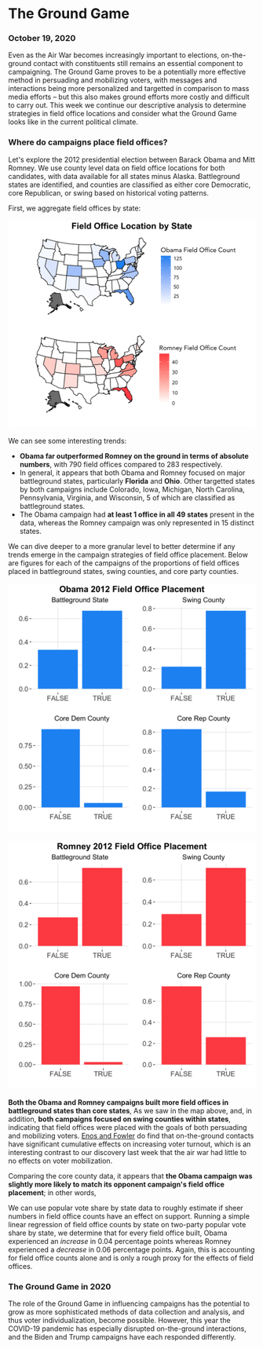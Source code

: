 # The Ground Game
### October 19, 2020

Even as the Air War becomes increasingly important to elections, on-the-ground contact with constituents still remains an essential component to campaigning. The Ground Game proves to be a potentially more effective method in persuading and mobilizing voters, with messages and interactions being more personalized and targetted in comparison to mass media efforts – but this also makes ground efforts more costly and difficult to carry out. This week we continue our descriptive analysis to determine strategies in field office locations and consider what the Ground Game looks like in the current political climate.

### Where do campaigns place field offices?

Let's explore the 2012 presidential election between Barack Obama and Mitt Romney. We use county level data on field office locations for both candidates, with data available for all states minus Alaska. Battleground states are identified, and counties are classified as either core Democratic, core Republican, or swing based on historical voting patterns.

First, we aggregate field offices by state:
<br/>
<br/>
![Map Field Office](../figures/fieldoffice_map.png)
<br/>
<br/>
We can see some interesting trends:
* **Obama far outperformed Romney on the ground in terms of absolute numbers**, with 790 field offices compared to 283 respectively.
* In general, it appears that both Obama and Romney focused on major battleground states, particularly **Florida** and **Ohio**. Other targetted states by both campaigns include Colorado, Iowa, Michigan, North Carolina, Pennsylvania, Virginia, and Wisconsin, 5 of which are classified as battleground states.
* The Obama campaign had **at least 1 office in all 49 states** present in the data, whereas the Romney campaign was only represented in 15 distinct states.

We can dive deeper to a more granular level to better determine if any trends emerge in the campaign strategies of field office placement. Below are figures for each of the campaigns of the proportions of field offices placed in battleground states, swing counties, and core party counties.
<br/>
<br/>
![Obama Field Office](../figures/obama_field_office.png)
<br/>
<br/>
![Romney Field Office](../figures/romney_field_office.png)
<br/>
<br/>
**Both the Obama and Romney campaigns built more field offices in battleground states than core states**, As we saw in the map above, and, in addition, **both campaigns focused on swing counties within states**, indicating that field offices were placed with the goals of both persuading and mobilizing voters. [Enos and Fowler](https://www.cambridge.org/core/journals/political-science-research-and-methods/article/aggregate-effects-of-largescale-campaigns-on-voter-turnout/20C500B0DE62227873FD24CB3555F779) do find that on-the-ground contacts have significant cumulative effects on increasing voter turnout, which is an interesting contrast to our discovery last week that the air war had little to no effects on voter mobilization.

Comparing the core county data, it appears that **the Obama campaign was slightly more likely to match its opponent campaign's field office placement**; in other words, 

We can use popular vote share by state data to roughly estimate if sheer numbers in field office counts have an effect on support. Running a simple linear regression of field office counts by state on two-party popular vote share by state, we determine that for every field office built, Obama experienced an *increase* in 0.04 percentage points whereas Romney experienced a *decrease* in 0.06 percentage points. Again, this is accounting for field office counts alone and is only a rough proxy for the effects of field offices.

### The Ground Game in 2020

The role of the Ground Game in influencing campaigns has the potential to grow as more sophisticated methods of data collection and analysis, and thus voter individualization, become possible. However, this year the COVID-19 pandemic has especially disrupted on-the-ground interactions, and the Biden and Trump campaigns have each responded differently.
